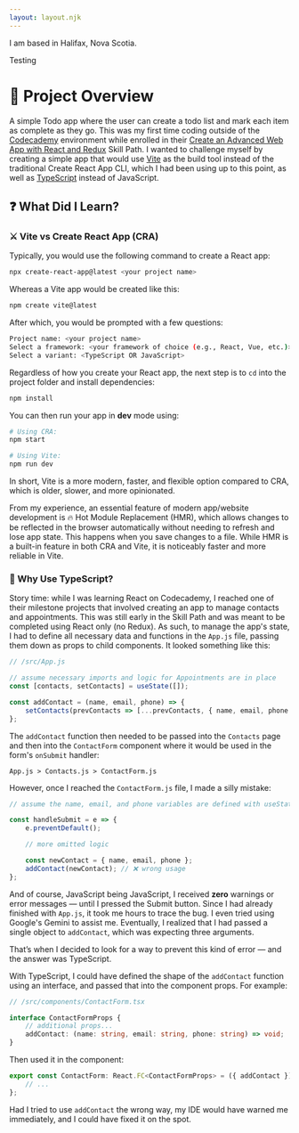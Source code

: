 ```yaml
---
layout: layout.njk
---
```


I am based in Halifax, Nova Scotia.

Testing

# 📝 Project Overview

A simple Todo app where the user can create a todo list and mark each item as complete as they go. This was my first time coding outside of the [Codecademy](https://www.codecademy.com/) environment while enrolled in their [Create an Advanced Web App with React and Redux](https://www.codecademy.com/learn/paths/advanced-react-redux-sp) Skill Path. I wanted to challenge myself by creating a simple app that would use [Vite](https://vite.dev/) as the build tool instead of the traditional Create React App CLI, which I had been using up to this point, as well as [TypeScript](https://www.typescriptlang.org/) instead of JavaScript.

## ❓ What Did I Learn?

### ⚔️ Vite vs Create React App (CRA)

Typically, you would use the following command to create a React app:

```bash
npx create-react-app@latest <your project name>
```

Whereas a Vite app would be created like this:

```bash
npm create vite@latest
```

After which, you would be prompted with a few questions:

```bash
Project name: <your project name>
Select a framework: <your framework of choice (e.g., React, Vue, etc.)>
Select a variant: <TypeScript OR JavaScript>
```

Regardless of how you create your React app, the next step is to `cd` into the project folder and install dependencies:

```bash
npm install
```

You can then run your app in **dev** mode using:

```bash
# Using CRA:
npm start

# Using Vite:
npm run dev
```

In short, Vite is a more modern, faster, and flexible option compared to CRA, which is older, slower, and more opinionated.

From my experience, an essential feature of modern app/website development is 🔥 Hot Module Replacement (HMR), which allows changes to be reflected in the browser automatically without needing to refresh and lose app state. This happens when you save changes to a file. While HMR is a built-in feature in both CRA and Vite, it is noticeably faster and more reliable in Vite.

### 🤔 Why Use TypeScript?

Story time: while I was learning React on Codecademy, I reached one of their milestone projects that involved creating an app to manage contacts and appointments. This was still early in the Skill Path and was meant to be completed using React only (no Redux). As such, to manage the app's state, I had to define all necessary data and functions in the `App.js` file, passing them down as props to child components. It looked something like this:

```js
// /src/App.js

// assume necessary imports and logic for Appointments are in place
const [contacts, setContacts] = useState([]);

const addContact = (name, email, phone) => {
    setContacts(prevContacts => [...prevContacts, { name, email, phone }]);
};
```

The `addContact` function then needed to be passed into the `Contacts` page and then into the `ContactForm` component where it would be used in the form's `onSubmit` handler:

```App.js > Contacts.js > ContactForm.js```

However, once I reached the `ContactForm.js` file, I made a silly mistake:

```js
// assume the name, email, and phone variables are defined with useState

const handleSubmit = e => {
    e.preventDefault();

    // more omitted logic

    const newContact = { name, email, phone };
    addContact(newContact); // ❌ wrong usage
};
```

And of course, JavaScript being JavaScript, I received **zero** warnings or error messages — until I pressed the Submit button. Since I had already finished with `App.js`, it took me hours to trace the bug. I even tried using Google's Gemini to assist me. Eventually, I realized that I had passed a single object to `addContact`, which was expecting three arguments.

That’s when I decided to look for a way to prevent this kind of error — and the answer was TypeScript.

With TypeScript, I could have defined the shape of the `addContact` function using an interface, and passed that into the component props. For example:

```ts
// /src/components/ContactForm.tsx

interface ContactFormProps {
    // additional props...
    addContact: (name: string, email: string, phone: string) => void;
}
```

Then used it in the component:

```ts
export const ContactForm: React.FC<ContactFormProps> = ({ addContact }) => {
    // ...
};
```

Had I tried to use `addContact` the wrong way, my IDE would have warned me immediately, and I could have fixed it on the spot.
